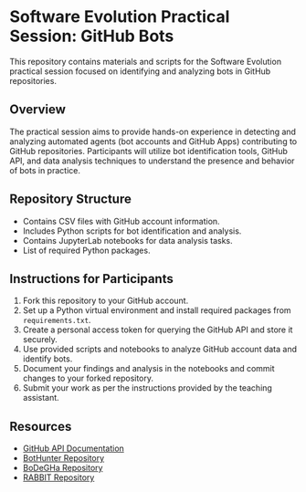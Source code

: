 # Software Evolution Practical Session: GitHub Bots

This repository contains materials and scripts for the Software Evolution practical session focused on identifying and analyzing bots in GitHub repositories.


## Overview

The practical session aims to provide hands-on experience in detecting and analyzing automated agents (bot accounts and GitHub Apps) contributing to GitHub repositories. Participants will utilize bot identification tools, GitHub API, and data analysis techniques to understand the presence and behavior of bots in practice.

## Repository Structure

- Contains CSV files with GitHub account information.
- Includes Python scripts for bot identification and analysis.
- Contains JupyterLab notebooks for data analysis tasks.
- List of required Python packages.

## Instructions for Participants

1. Fork this repository to your GitHub account.
2. Set up a Python virtual environment and install required packages from `requirements.txt`.
3. Create a personal access token for querying the GitHub API and store it securely.
4. Use provided scripts and notebooks to analyze GitHub account data and identify bots.
5. Document your findings and analysis in the notebooks and commit changes to your forked repository.
6. Submit your work as per the instructions provided by the teaching assistant.

## Resources

- [GitHub API Documentation](https://docs.github.com/en/rest)
- [BotHunter Repository](https://github.com/natarajan-chidambaram/BotHunter)
- [BoDeGHa Repository](https://github.com/natarajan-chidambaram/BoDeGHa)
- [RABBIT Repository](https://github.com/natarajan-chidambaram/RABBIT)
